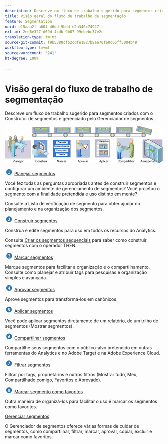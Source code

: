 ```yaml
---
description: Descreve um fluxo de trabalho sugerido para segmentos criados com o Construtor de segmentos e gerenciado pelo Gerenciador de segmentos.
title: Visão geral do fluxo de trabalho de segmentação
feature: Segmentation
uuid: e15aaa2f-a604-46dd-9bdd-e2a340c74927
exl-id: 2ed6e327-d69d-4cdb-9b87-99ebebc37e2c
translation-type: tm+mt
source-git-commit: f9b5380cfb2cdfe1827b8ee70f60c65ff5004b48
workflow-type: tm+mt
source-wordcount: '241'
ht-degree: 100%

---
```


# Visão geral do fluxo de trabalho de segmentação

Descreve um fluxo de trabalho sugerido para segmentos criados com o Construtor de segmentos e gerenciado pelo Gerenciador de segmentos.

<!-- 

seg_workflow.xml

 -->

![](assets/seg_workflow.png)


![](assets/step1_icon.png) [ Planejar segmentos](/help/components/segmentation/segmentation-workflow/seg-plan.md)

Você fez todas as perguntas apropriadas antes de construir segmentos e configurar um ambiente de gerenciamento de segmentos? Você projetou o segmento com a finalidade pretendida e uso distinto em mente?

Consulte a  Lista de verificação de segmento para obter ajudar no planejamento e na organização dos segmentos.

![](assets/step2_icon.png) [Construir segmentos](/help/components/segmentation/segmentation-workflow/seg-build.md)

Construa e edite segmentos para uso em todos os recursos do Analytics.

Consulte [Criar os segmentos sequenciais](/help/components/segmentation/segmentation-workflow/seg-sequential-build.md) para saber como construir segmentos com o operador THEN.

![](assets/step3_icon.png) [ Marcar segmentos](/help/components/segmentation/segmentation-workflow/seg-tag.md)

Marque segmentos para facilitar a organização e o compartilhamento. Consulte como planejar e atribuir tags para pesquisas e organização simples e avançada.

![](assets/step4_icon.png) [ Aprovar segmentos](/help/components/segmentation/segmentation-workflow/seg-approve.md)

Aprove segmentos para transformá-los em canônicos.

![](assets/step5_icon.png) [ Aplicar segmentos](/help/components/segmentation/segmentation-workflow/t-seg-apply.md)

Você pode aplicar segmentos diretamente de um relatório, de um trilho de segmentos (Mostrar segmentos).

![](assets/step6_icon.png) [ Compartilhar segmentos](/help/components/segmentation/segmentation-workflow/t-seg-share.md)

Compartilhe seus segmentos com o público-alvo pretendido em outras ferramentas do Analytics e no Adobe Target e na Adobe Experience Cloud.

![](assets/step7_icon.png) [ Filtrar segmentos](/help/components/segmentation/segmentation-workflow/t-seg-filter.md)

Filtrar por tags, proprietários e outros filtros (Mostrar tudo, Meu, Compartilhado comigo, Favoritos e Aprovado).

![](assets/step8_icon.png) [ Marcar segmento como favoritos](/help/components/segmentation/segmentation-workflow/t-seg-favorite.md)

Outra maneira de organizá-los para facilitar o uso é marcar os segmentos como favoritos.

[Gerenciar segmentos](/help/components/segmentation/segmentation-workflow/seg-manage.md)

O Gerenciador de segmentos oferece várias formas de cuidar de segmentos, como compartilhar, filtrar, marcar, aprovar, copiar, excluir e marcar como favoritos.
